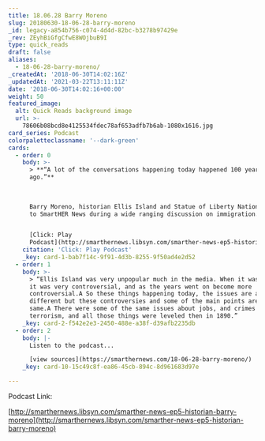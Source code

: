 ```yaml
---
title: 18.06.28 Barry Moreno
slug: 20180630-18-06-28-barry-moreno
_id: legacy-a854b756-c074-4d4d-82bc-b3278b97429e
_rev: ZEyhBiGfgCfwE8WOjbuB9I
type: quick_reads
draft: false
aliases:
  - 18-06-28-barry-moreno/
_createdAt: '2018-06-30T14:02:16Z'
_updatedAt: '2021-03-22T13:11:11Z'
date: '2018-06-30T14:02:16+00:00'
weight: 50
featured_image:
  alt: Quick Reads background image
  url: >-
    78606b08bcd8e4125534fdec78af653adfb7b6ab-1080x1616.jpg
card_series: Podcast
colorpaletteclassname: '--dark-green'
cards:
  - order: 0
    body: >-
      > **“A lot of the conversations happening today happened 100 years
      ago.”**  
        
        
        
      Barry Moreno, historian Ellis Island and Statue of Liberty National Park,
      to SmartHER News during a wide ranging discussion on immigration.


      [Click: Play
      Podcast](http://smarthernews.libsyn.com/smarther-news-ep5-historian-barry-moreno)
    citation: 'Click: Play Podcast'
    _key: card-1-bab7f14c-9f91-4d3b-8255-9f50ad4e2d52
  - order: 1
    body: >-
      > “Ellis Island was very unpopular much in the media. When it was opened
      it was very controversial, and as the years went on become more
      controversial.A So these things happening today, the issues are a little
      different but these controversies and some of the main points are the
      same.A There were some of the same issues about jobs, and crimes and
      terrorism, and all those things were leveled then in 1890.”
    _key: card-2-f542e2e3-2450-488e-a38f-d39afb2235db
  - order: 2
    body: |-
      Listen to the podcast...

      [view sources](https://smarthernews.com/18-06-28-barry-moreno/)
    _key: card-10-15c49c8f-ea86-45cb-894c-8d961683d97e

---
```

Podcast Link:

[http://smarthernews.libsyn.com/smarther-news-ep5-historian-barry-moreno](http://smarthernews.libsyn.com/smarther-news-ep5-historian-barry-moreno)